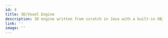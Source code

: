 ```yaml
--- 
id: 4
title: 3D/Voxel Engine
description: 3D engine written from scratch in Java with a built-in OBJ reader, marching cubes algorithm, several lighting models, arc-ball 3D manipulation, ...
link: ''
image: ''
---
```













